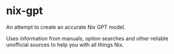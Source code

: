 # nix-gpt

An attempt to create an accurate Nix GPT model.

Uses information from manuals, option searches and other reliable unofficial sources to help you with all things Nix.